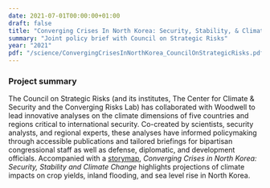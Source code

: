 ```yaml
---
date: 2021-07-01T00:00:00+01:00
draft: false
title: "Converging Crises In North Korea: Security, Stability, & Climate Change"
summary: "Joint policy brief with Council on Strategic Risks"
year: "2021"
pdf: "/science/ConvergingCrisesInNorthKorea_CouncilOnStrategicRisks.pdf"
---
```

### Project summary
The Council on Strategic Risks (and its institutes, The Center for Climate & Security and the Converging Risks Lab) has collaborated with Woodwell to lead innovative analyses on the climate dimensions of five countries and regions critical to international security. Co-created by scientists, security analysts, and regional experts, these analyses have informed policymaking through accessible publications and tailored briefings for bipartisan congressional staff as well as defense, diplomatic, and development officials. Accompanied with a [storymap](https://storymaps.arcgis.com/stories/d6dcd6f0ea6a49feb7503b9f8b1cda24), *Converging Crises in North Korea: Security, Stability and Climate Change* highlights projections of climate impacts on crop yields, inland flooding, and sea level rise in North Korea.